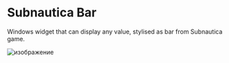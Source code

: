 # Subnautica Bar
Windows widget that can display any value, stylised as bar from Subnautica game.

![изображение](https://user-images.githubusercontent.com/45294050/175916576-dfe518d0-10bb-41d9-8b43-3b6b51fd403a.png)
